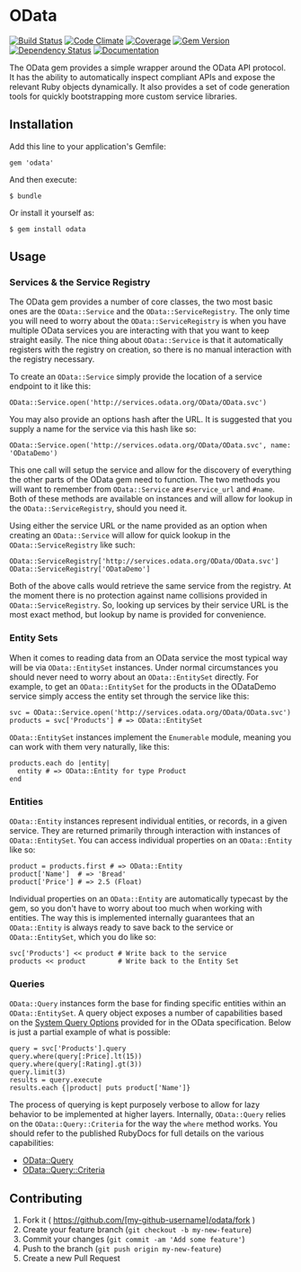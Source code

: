 # OData

[![Build Status](https://travis-ci.org/ruby-odata/odata.svg?branch=master)](https://travis-ci.org/ruby-odata/odata)
[![Code Climate](https://codeclimate.com/github/ruby-odata/odata.png)](https://codeclimate.com/github/ruby-odata/odata)
[![Coverage](https://codeclimate.com/github/ruby-odata/odata/coverage.png)](https://codeclimate.com/github/ruby-odata/odata)
[![Gem Version](https://badge.fury.io/rb/odata.svg)](http://badge.fury.io/rb/odata)
[![Dependency Status](https://gemnasium.com/ruby-odata/odata.svg)](https://gemnasium.com/ruby-odata/odata)
[![Documentation](http://inch-ci.org/github/ruby-odata/odata.png?branch=master)](http://rubydoc.info/github/ruby-odata/odata/master/frames)

The OData gem provides a simple wrapper around the OData API protocol. It has
the ability to automatically inspect compliant APIs and expose the relevant
Ruby objects dynamically. It also provides a set of code generation tools for
quickly bootstrapping more custom service libraries.

## Installation

Add this line to your application's Gemfile:

    gem 'odata'

And then execute:

    $ bundle

Or install it yourself as:

    $ gem install odata

## Usage

### Services & the Service Registry

The OData gem provides a number of core classes, the two most basic ones are
the `OData::Service` and the `OData::ServiceRegistry`. The only time you will need
to worry about the `OData::ServiceRegistry` is when you have multiple OData
services you are interacting with that you want to keep straight easily. The
nice thing about `OData::Service` is that it automatically registers with the
registry on creation, so there is no manual interaction with the registry
necessary.

To create an `OData::Service` simply provide the location of a service endpoint
to it like this:

    OData::Service.open('http://services.odata.org/OData/OData.svc')

You may also provide an options hash after the URL. It is suggested that you
supply a name for the service via this hash like so:

    OData::Service.open('http://services.odata.org/OData/OData.svc', name: 'ODataDemo')

This one call will setup the service and allow for the discovery of everything
the other parts of the OData gem need to function. The two methods you will
want to remember from `OData::Service` are `#service_url` and `#name`. Both
of these methods are available on instances and will allow for lookup in the
`OData::ServiceRegistry`, should you need it.

Using either the service URL or the name provided as an option when creating an
`OData::Service` will allow for quick lookup in the `OData::ServiceRegistry`
like such:

    OData::ServiceRegistry['http://services.odata.org/OData/OData.svc']
    OData::ServiceRegistry['ODataDemo']

Both of the above calls would retrieve the same service from the registry. At
the moment there is no protection against name collisions provided in
`OData::ServiceRegistry`. So, looking up services by their service URL is the
most exact method, but lookup by name is provided for convenience.

### Entity Sets

When it comes to reading data from an OData service the most typical way will
be via `OData::EntitySet` instances. Under normal circumstances you should
never need to worry about an `OData::EntitySet` directly. For example, to get
an `OData::EntitySet` for the products in the ODataDemo service simply access
the entity set through the service like this:

    svc = OData::Service.open('http://services.odata.org/OData/OData.svc')
    products = svc['Products'] # => OData::EntitySet

`OData::EntitySet` instances implement the `Enumerable` module, meaning you can
work with them very naturally, like this:

    products.each do |entity|
      entity # => OData::Entity for type Product
    end

### Entities

`OData::Entity` instances represent individual entities, or records, in a given
service. They are returned primarily through interaction with instances of
`OData::EntitySet`. You can access individual properties on an `OData::Entity`
like so:

    product = products.first # => OData::Entity
    product['Name']  # => 'Bread'
    product['Price'] # => 2.5 (Float)

Individual properties on an `OData::Entity` are automatically typecast by the
gem, so you don't have to worry about too much when working with entities. The
way this is implemented internally guarantees that an `OData::Entity` is always
ready to save back to the service or `OData::EntitySet`, which you do like so:

    svc['Products'] << product # Write back to the service
    products << product        # Write back to the Entity Set

### Queries

`OData::Query` instances form the base for finding specific entities within an
`OData::EntitySet`. A query object exposes a number of capabilities based on
the [System Query Options](http://www.odata.org/documentation/odata-version-3-0/odata-version-3-0-core-protocol#queryingcollections)
provided for in the OData specification. Below is just a partial example of
what is possible:

    query = svc['Products'].query
    query.where(query[:Price].lt(15))
    query.where(query[:Rating].gt(3))
    query.limit(3)
    results = query.execute
    results.each {|product| puts product['Name']}

The process of querying is kept purposely verbose to allow for lazy behavior to
be implemented at higher layers. Internally, `OData::Query` relies on the
`OData::Query::Criteria` for the way the `where` method works. You should refer
to the published RubyDocs for full details on the various capabilities:

 * [OData::Query](http://rubydoc.info/github/ruby-odata/odata/master/OData/Query)
 * [OData::Query::Criteria](http://rubydoc.info/github/ruby-odata/odata/master/OData/Query/Criteria)

## Contributing

1. Fork it ( https://github.com/[my-github-username]/odata/fork )
2. Create your feature branch (`git checkout -b my-new-feature`)
3. Commit your changes (`git commit -am 'Add some feature'`)
4. Push to the branch (`git push origin my-new-feature`)
5. Create a new Pull Request
